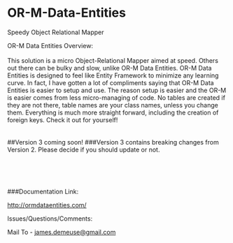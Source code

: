 # OR-M-Data-Entities
Speedy Object Relational Mapper

OR-M Data Entities
Overview:  <br><br>
This solution is a micro Object-Relational Mapper aimed at speed.  Others out there can be bulky and slow, unlike OR-M Data Entities.  OR-M Data Entities is designed to feel like Entity Framework to minimize any learning curve.  In fact, I have gotten a lot of compliments saying that OR-M Data Entities is easier to setup and use.  The reason setup is easier and the OR-M is easier comes from less micro-managing of code.  No tables are created if they are not there, table names are your class names, unless you change them.  Everything is much more straight forward, including the creation of foreign keys. Check it out for yourself!
<br/><br/><br/>
##Version 3 coming soon!
###Version 3 contains breaking changes from Version 2.  Please decide if you should update or not.

<br/><br/><br/>

###Documentation Link:

http://ormdataentities.com/

Issues/Questions/Comments:

Mail To - james.demeuse@gmail.com
